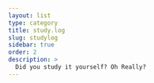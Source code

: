 ```yaml
---
layout: list
type: category
title: study.log
slug: studylog
sidebar: true
order: 2
description: >
  Did you study it yourself? Oh Really?
---
```

